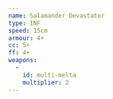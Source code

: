 ```yaml
---
name: Salamander Devastator
type: INF
speed: 15cm
armour: 4+
cc: 5+
ff: 4+
weapons:
  -
    id: multi-melta
    multiplier: 2
---
```

